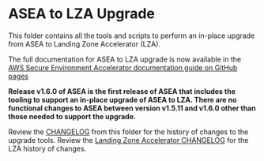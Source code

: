 # ASEA to LZA Upgrade

This folder contains all the tools and scripts to perform an in-place upgrade from ASEA to Landing Zone Accelerator (LZA).

The full documentation for ASEA to LZA upgrade is now available in the [AWS Secure Environment Accelerator documentation guide on GitHub pages](https://aws-samples.github.io/aws-secure-environment-accelerator/latest/lza-upgrade)

**Release v1.6.0 of ASEA is the first release of ASEA that includes the tooling to support an in-place upgrade of ASEA to LZA. There are no functional changes to ASEA between version v1.5.11 and v1.6.0 other than those needed to support the upgrade.**

Review the [CHANGELOG](./CHANGELOG.md) from this folder for the history of changes to the upgrade tools. Review the [Landing Zone Accelerator CHANGELOG](https://github.com/awslabs/landing-zone-accelerator-on-aws/blob/main/CHANGELOG.md) for the LZA history of changes.